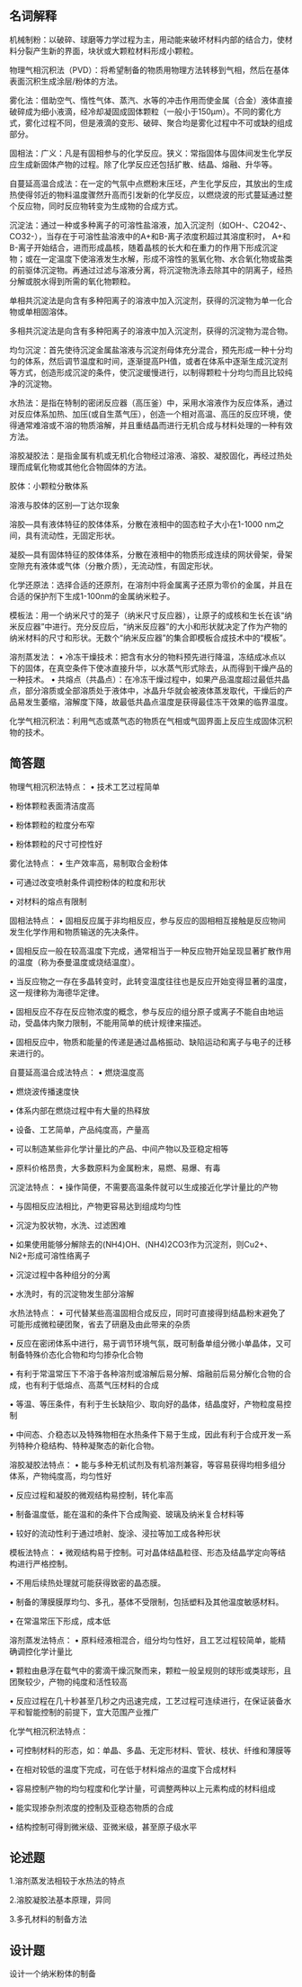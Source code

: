 
## 名词解释
机械制粉：以破碎、球磨等力学过程为主，用动能来破坏材料内部的结合力，使材料分裂产生新的界面，块状或大颗粒材料形成小颗粒。

物理气相沉积法（PVD）：将希望制备的物质用物理方法转移到气相，然后在基体表面沉积生成涂层/粉体的方法。

雾化法：借助空气、惰性气体、蒸汽、水等的冲击作用而使金属（合金）液体直接破碎成为细小液滴，经冷却凝固成固体颗粒（一般小于150µm）。不同的雾化方式，雾化过程不同，但是液滴的变形、破碎、聚合均是雾化过程中不可或缺的组成部分。

固相法：广义：凡是有固相参与的化学反应。狭义：常指固体与固体间发生化学反应生成新固体产物的过程。除了化学反应还包括扩散、结晶、熔融、升华等。

自蔓延高温合成法：在一定的气氛中点燃粉末压坯，产生化学反应，其放出的生成热使得邻近的物料温度骤然升高而引发新的化学反应，以燃烧波的形式蔓延通过整个反应物，同时反应物转变为生成物的合成方式。

沉淀法：通过一种或多种离子的可溶性盐溶液，加入沉淀剂（如OH-、C2O42-、CO32-），当存在于可溶性盐溶液中的A+和B-离子浓度积超过其溶度积时， A+和B-离子开始结合，进而形成晶核，随着晶核的长大和在重力的作用下形成沉淀物；或在一定温度下使溶液发生水解，形成不溶性的氢氧化物、水合氧化物或盐类的前驱体沉淀物。再通过过滤与溶液分离，将沉淀物洗涤去除其中的阴离子，经热分解或脱水得到所需的氧化物颗粒。

单相共沉淀法是向含有多种阳离子的溶液中加入沉淀剂，获得的沉淀物为单一化合物或单相固溶体。

多相共沉淀法是向含有多种阳离子的溶液中加入沉淀剂，获得的沉淀物为混合物。

均匀沉淀：首先使待沉淀金属盐溶液与沉淀剂母体充分混合，预先形成一种十分均匀的体系，然后调节温度和时间，逐渐提高PH值，或者在体系中逐渐生成沉淀剂等方式，创造形成沉淀的条件，使沉淀缓慢进行，以制得颗粒十分均匀而且比较纯净的沉淀物。

水热法：是指在特制的密闭反应器（高压釜）中，采用水溶液作为反应体系，通过对反应体系加热、加压(或自生蒸气压），创造一个相对高温、高压的反应环境，使得通常难溶或不溶的物质溶解，并且重结晶而进行无机合成与材料处理的一种有效方法。

溶胶凝胶法：是指金属有机或无机化合物经过溶液、溶胶、凝胶固化，再经过热处理而成氧化物或其他化合物固体的方法。

胶体：小颗粒分散体系

溶液与胶体的区别—丁达尔现象

溶胶—具有液体特征的胶体体系，分散在液相中的固态粒子大小在1-1000 nm之间，具有流动性，无固定形状。

凝胶—具有固体特征的胶体体系，分散在液相中的物质形成连续的网状骨架，骨架空隙充有液体或气体（分散介质），无流动性，有固定形状。

化学还原法：选择合适的还原剂，在溶剂中将金属离子还原为零价的金属，并且在合适的保护剂下生成1-100nm的金属纳米粒子。

模板法：用一个纳米尺寸的笼子（纳米尺寸反应器），让原子的成核和生长在该“纳米反应器”中进行。充分反应后，“纳米反应器”的大小和形状就决定了作为产物的纳米材料的尺寸和形状。无数个“纳米反应器”的集合即模板合成技术中的“模板”。

溶剂蒸发法：
•	冷冻干燥技术：把含有水分的物料预先进行降温，冻结成冰点以下的固体，在真空条件下使冰直接升华，以水蒸气形式除去，从而得到干燥产品的一种技术。
•	共熔点（共晶点）：在冷冻干燥过程中，如果产品温度超过最低共晶点，部分溶质或全部溶质处于液体中，冰晶升华就会被液体蒸发取代，干燥后的产品易发生萎缩，溶解度下降，故最低共晶点温度是获得最佳冻干效果的临界温度。

化学气相沉积法：利用气态或蒸气态的物质在气相或气固界面上反应生成固体沉积物的技术。

## 简答题
物理气相沉积法特点：
•	技术工艺过程简单

•	粉体颗粒表面清洁度高

•	粉体颗粒的粒度分布窄

•	粉体颗粒的尺寸可控性好

雾化法特点：
•	生产效率高，易制取合金粉体

•	可通过改变喷射条件调控粉体的粒度和形状

•	对材料的熔点有限制

固相法特点：
•	固相反应属于非均相反应，参与反应的固相相互接触是反应物间发生化学作用和物质输送的先决条件。

•	固相反应一般在较高温度下完成，通常相当于一种反应物开始呈现显著扩散作用的温度（称为泰曼温度或烧结温度）。

•	当反应物之一存在多晶转变时，此转变温度往往也是反应开始变得显著的温度，这一规律称为海德华定律。

•	固相反应不存在反应物浓度的概念，参与反应的组分原子或离子不能自由地运动，受晶体内聚力限制，不能用简单的统计规律来描述。

•	固相反应中，物质和能量的传递是通过晶格振动、缺陷运动和离子与电子的迁移来进行的。

自蔓延高温合成法特点：
•	燃烧温度高

•	燃烧波传播速度快

•	体系内部在燃烧过程中有大量的热释放

•	设备、工艺简单，产品纯度高，产量高

•	可以制造某些非化学计量比的产品、中间产物以及亚稳定相等

•	原料价格昂贵，大多数原料为金属粉末，易燃、易爆、有毒

沉淀法特点：
•	操作简便，不需要高温条件就可以生成接近化学计量比的产物

•	与固相反应法相比，产物更容易达到组成均匀性

•	沉淀为胶状物，水洗、过滤困难

•	如果使用能够分解除去的(NH4)OH、(NH4)2CO3作为沉淀剂，则Cu2+、Ni2+形成可溶性络离子

•	沉淀过程中各种组分的分离

•	水洗时，有的沉淀物发生部分溶解

水热法特点：
•	可代替某些高温固相合成反应，同时可直接得到结晶粉末避免了可能形成微粒硬团聚，省去了研磨及由此带来的杂质

•	反应在密闭体系中进行，易于调节环境气氛，既可制备单组分微小单晶体，又可制备特殊价态化合物和均匀掺杂化合物

•	有利于常温常压下不溶于各种溶剂或溶解后易分解、熔融前后易分解化合物的合成，也有利于低熔点、高蒸气压材料的合成

•	等温、等压条件，有利于生长缺陷少、取向好的晶体，结晶度好，产物粒度易控制

•	中间态、介稳态以及特殊物相在水热条件下易于生成，因此有利于合成开发一系列特种介稳结构、特种凝聚态的新化合物。

溶胶凝胶法特点：
•	能与多种无机试剂及有机溶剂兼容，等容易获得均相多组分体系，产物纯度高，均匀性好

•	反应过程和凝胶的微观结构易控制，转化率高

•	制备温度低，能在温和的条件下合成陶瓷、玻璃及纳米复合材料等

•	较好的流动性利于通过喷射、旋涂、浸拉等加工成各种形状

模板法特点：
•	微观结构易于控制。可对晶体结晶粒径、形态及结晶学定向等结构进行严格控制。

•	不用后续热处理就可能获得致密的晶态膜。

•	制备的薄膜膜厚均匀、多孔，基体不受限制，包括塑料及其他温度敏感材料。

•	在常温常压下形成，成本低

溶剂蒸发法特点：
•	原料经液相混合，组分均匀性好，且工艺过程较简单，能精确调控化学计量比

•	颗粒由悬浮在载气中的雾滴干燥沉聚而来，颗粒一般呈规则的球形或类球形，且团聚较少，产物的纯度和活性较高

•	反应过程在几十秒甚至几秒之内迅速完成，工艺过程可连续进行，在保证装备水平和智能控制的前提下，宜大范围产业推广

化学气相沉积法特点：

•	可控制材料的形态，如：单晶、多晶、无定形材料、管状、枝状、纤维和薄膜等

•	在相对较低的温度下完成，可在低于材料熔点的温度下合成材料

•	容易控制产物的均匀程度和化学计量，可调整两种以上元素构成的材料组成

•	能实现掺杂剂浓度的控制及亚稳态物质的合成

•	结构控制可得到微米级、亚微米级，甚至原子级水平

## 论述题
1.溶剂蒸发法相较于水热法的特点

2.溶胶凝胶法基本原理，异同

3.多孔材料的制备方法
 
## 设计题
设计一个纳米粉体的制备

